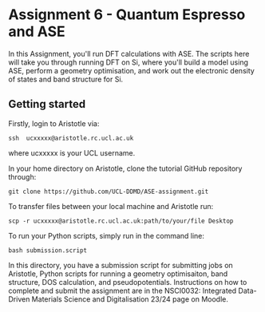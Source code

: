 # Assignment 6 - Quantum Espresso and ASE 

In this Assignment, you'll run DFT calculations with ASE. The scripts here will take you through running DFT on Si, 
where you'll build a model using ASE, perform a geometry optimisation, and work out the electronic density of states and band structure for Si. 

## Getting started 

Firstly, login to Aristotle via:

`ssh  ucxxxxx@aristotle.rc.ucl.ac.uk`

where ucxxxxx is your UCL username. 

In your home directory on Aristotle, clone the tutorial GitHub repository through: 

`git clone https://github.com/UCL-DDMD/ASE-assignment.git`

To transfer files between your local machine and Aristotle run:

`scp -r ucxxxxx@aristotle.rc.ucl.ac.uk:path/to/your/file Desktop`

To run your Python scripts, simply run in the command line: 

`bash submission.script`


In this directory, you have a submission script for submitting jobs on Aristotle, Python scripts for running a geometry optimisaiton,
band structure, DOS calculation, and pseudopotentials. Instructions on how to complete and submit the assignment are in the NSCI0032: Integrated Data-Driven Materials Science and Digitalisation 23/24
page on Moodle. 

